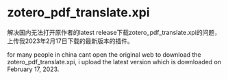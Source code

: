 # zotero_pdf_translate.xpi
解决国内无法打开原作者的latest release下载zotero_pdf_translate.xpi的问题，上传我2023年2月17日下载的最新版本的插件。

for many people in china cant open the original web to download the zotero_pdf_translate.xpi, i upload the latest version which is downloaded on February 17, 2023.
